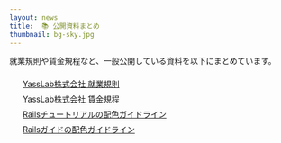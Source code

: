 ```yaml
---
layout: news
title:  📚 公開資料まとめ
thumbnail: bg-sky.jpg
---
```


就業規則や賃金規程など、一般公開している資料を以下にまとめています。

<ul style="list-style: none; padding-bottom: 100px;">
  <li style="padding-top: 7px;">
    <span class="h5">
      <a href="/ja/docs/work-regulations">YassLab株式会社 就業規則</a>
    </span>
  </li>
  <li style="padding-top: 7px;">
    <span class="h5">
      <a href="/ja/docs/wage-regulations">YassLab株式会社 賃金規程</a>
    </span>
  </li>
  <li style="padding-top: 7px;">
    <span class="h5">
      <a href="/ja/docs/styleguide-railstutorial">Railsチュートリアルの配色ガイドライン</a>
    </span>
  </li>
  <li style="padding-top: 7px;">
    <span class="h5">
      <a href="/ja/docs/styleguide-railsguides">Railsガイドの配色ガイドライン</a>
    </span>
  </li>
</ul>
